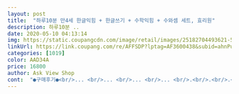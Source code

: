 ```yaml
---
layout: post 
title:  "하루10분 만4세 한글익힘 + 한글쓰기 + 수학익힘 + 수와셈 세트, 효리원" 
description: 하루10분 ..
date: 2020-05-10 04:13:14 
img: https://static.coupangcdn.com/image/retail/images/25182704493621-5309e06f-a3af-4800-a0a2-e4400a02dc0c.jpg 
linkUrl: https://link.coupang.com/re/AFFSDP?lptag=AF3600438&subid=ahnPublicAsk&pageKey=333047231&itemId=1063895828&vendorItemId=5545238747&traceid=V0-113-8d64fb7c257eebcb 
categories: [1019] 
color: AAD34A 
price: 16800 
author: Ask View Shop 
cont:  "●구매후기●<br/>... <br/>... <br/>... <br/>... <br/>.<br/>.<br/>.<br/>.<br/>.<br/>.<br/>.<br/>.<br/>.<br/>.<br/>.<br/>.<br/>.<br/>.<br/>.<br/>.<br/>.<br/>.<br/>.<br/>.<br/>.<br/>.<br/>.<br/>.<br/>.<br/>.<br/>.<br/>.<br/>.<br/>.<br/>.<br/>.<br/>.<br/>.<br/>.<br/>.<br/>.<br/>.<br/>.<br/>.<br/>.<br/>.<br/>.<br/>.<br/>.<br/>.<br/>.<br/>.<br/>.<br/>.<br/>.<br/>.<br/>.<br/>.<br/>.<br/>.<br/>.<br/>.<br/>.<br/>.<br/>.<br/>.<br/>.<br/>.<br/>.<br/>.<br/>.<br/>.<br/>.<br/>.<br/>.<br/>.<br/>.<br/>.<br/>.<br/>.<br/>.<br/>.<br/>.<br/>.<br/>.<br/>.<br/>.<br/>.<br/>.<br/>.<br/>.<br/>.<br/>.<br/>.<br/>.<br/>.<br/>.<br/>.<br/>.<br/>.<br/>.<br/>.<br/>.<br/>.<br/>.<br/>.<br/><br/>3살부터 7살 조카들이 줄줄이라 ㅋㅋ 고민 고민 하다가 선택 한 모두에게 같은 걸 선물하기 위해<br/>7살 조카는 4살 동생에게 가르쳐 준다고 하네요 ㅋㅋㅋㅋㅋㅋ귀여운 것들!!<br/>겹받침과 쌍받침에 대해서 배울수 있어요<br/>고민하는 지인에게 적극 추천 후 구매해서 선물하기로 했습니다.<br/><br/>귀여운 캐릭터가 아이의 맘에 들어합니다<br/>깔끔한 표지가 한 눈에 들어 오고,<br/>꼬물 꼬물 거리는 손이 어찌나 귀여운지~ 선물 한 보람 팍팍 느끼게 해주는군요!!!<br/>만4세 한글익힘과 한글쓰기입니다.<br/><br/>배울수 있어요 매일매일 조금씩 익히다보니 어느새<br/>셈도 할수 있는 울공주는 만5세 책에 도전한다네요<br/>수면 수 주제에 맞게 숫자가 있어 더 귀여운 것 같습니다.<br/><br/>수학익힘과 수와셈에서는 덧셈과 뺄셈, 묶음과 낱개등을<br/>실력이 쑥쑥 올라가네요 뿌듯!!!<br/>아가들이 직접 하는 모습 인증샷 도착!! ㅋ<br/>아이들이 먼저 찾아서 한다고하는 얘길 들으니 선물한 1인 무지 기쁘네요~<br/>아이에게 한글과 수를 가르치려고 하는데 어떤 교재를 선택해야 하는지<br/>얼마나 열심히 찾아보고 또 찾아봤던지 ㅋ 그 중 선택을 받은 아이가 요 아이네요~<br/>연령대에 맞게 알차게 구성되어 있습니다.<br/><br/>오늘도 건강하고 행복한 하루되세요^^♡<br/>요즘 저출산이라는데.<br/>.<br/> 제 주변에는 아가들이 참 많네요ㅎㅎ 둘,셋, 넷도 키우고~<br/>요즘은 가서 얼굴보고 이뻐해줄수가없어서... <br/> 많이 아쉽지만 ㅠ.<br/>ㅠ<br/>울막둥이는 자기는 다 안다며 어린이집 동생들에게 선물하고 싶다네요ㅎㅎㅎ<br/>이 책은 요런 친구들 애기 조카들 주려고 샀어요~<br/>이두권을 마스트하고나면 책읽는데는 문제가 없답니다.<br/><br/>조금 이른 느낌은 있지만 얼날 선물이랄까~~<br/>캐릭터마다<br/>한글과 수를 가르치는 분들께 강력 추천합니다<br/>한글이면 한글 주제에 맞게 자음이(모음도 있었으면  더 좋았을 것 같아요)<br/>... <br/>... <br/>... <br/>... <br/>.<br/>.<br/>.<br/>.<br/>.<br/>.<br/>.<br/>.<br/>.<br/>.<br/>.<br/>.<br/>.<br/>.<br/>.<br/>.<br/>.<br/>.<br/>.<br/>.<br/>.<br/>.<br/>.<br/>.<br/>.<br/>.<br/>.<br/>.<br/>.<br/>.<br/>.<br/>.<br/>.<br/>.<br/>.<br/>.<br/>.<br/>.<br/>.<br/>.<br/>.<br/>.<br/>.<br/>.<br/>.<br/>.<br/>.<br/>.<br/>.<br/>.<br/>.<br/>.<br/>.<br/>.<br/>.<br/>.<br/>.<br/>.<br/>.<br/>.<br/>.<br/>.<br/>.<br/>.<br/>.<br/>.<br/>.<br/>.<br/>.<br/>.<br/>.<br/>.<br/>.<br/>.<br/>.<br/>.<br/>.<br/>.<br/>.<br/>.<br/>.<br/>.<br/>.<br/>.<br/>.<br/>.<br/>.<br/>.<br/>.<br/>.<br/>.<br/>.<br/>.<br/>.<br/>.<br/>.<br/>.<br/>.<br/>.<br/>.<br/>.<br/>.<br/><br/>3살부터 7살 조카들이 줄줄이라 ㅋㅋ 고민 고민 하다가 선택 한 모두에게 같은 걸 선물하기 위해<br/>7살 조카는 4살 동생에게 가르쳐 준다고 하네요 ㅋㅋㅋㅋㅋㅋ귀여운 것들!!<br/>겹받침과 쌍받침에 대해서 배울수 있어요<br/>고민하는 지인에게 적극 추천 후 구매해서 선물하기로 했습니다.<br/><br/>귀여운 캐릭터가 아이의 맘에 들어합니다<br/>깔끔한 표지가 한 눈에 들어 오고,<br/>꼬물 꼬물 거리는 손이 어찌나 귀여운지~ 선물 한 보람 팍팍 느끼게 해주는군요!!!<br/>만4세 한글익힘과 한글쓰기입니다.<br/><br/>배울수 있어요 매일매일 조금씩 익히다보니 어느새<br/>셈도 할수 있는 울공주는 만5세 책에 도전한다네요<br/>수면 수 주제에 맞게 숫자가 있어 더 귀여운 것 같습니다.<br/><br/>수학익힘과 수와셈에서는 덧셈과 뺄셈, 묶음과 낱개등을<br/>실력이 쑥쑥 올라가네요 뿌듯!!!<br/>아가들이 직접 하는 모습 인증샷 도착!! ㅋ<br/>아이들이 먼저 찾아서 한다고하는 얘길 들으니 선물한 1인 무지 기쁘네요~<br/>아이에게 한글과 수를 가르치려고 하는데 어떤 교재를 선택해야 하는지<br/>얼마나 열심히 찾아보고 또 찾아봤던지 ㅋ 그 중 선택을 받은 아이가 요 아이네요~<br/>연령대에 맞게 알차게 구성되어 있습니다.<br/><br/>오늘도 건강하고 행복한 하루되세요^^♡<br/>요즘 저출산이라는데.<br/>.<br/> 제 주변에는 아가들이 참 많네요ㅎㅎ 둘,셋, 넷도 키우고~<br/>요즘은 가서 얼굴보고 이뻐해줄수가없어서... <br/> 많이 아쉽지만 ㅠ.<br/>ㅠ<br/>울막둥이는 자기는 다 안다며 어린이집 동생들에게 선물하고 싶다네요ㅎㅎㅎ<br/>이 책은 요런 친구들 애기 조카들 주려고 샀어요~<br/>이두권을 마스트하고나면 책읽는데는 문제가 없답니다.<br/><br/>조금 이른 느낌은 있지만 얼날 선물이랄까~~<br/>캐릭터마다<br/>한글과 수를 가르치는 분들께 강력 추천합니다<br/>한글이면 한글 주제에 맞게 자음이(모음도 있었으면  더 좋았을 것 같아요)<br/>" 
---
```

